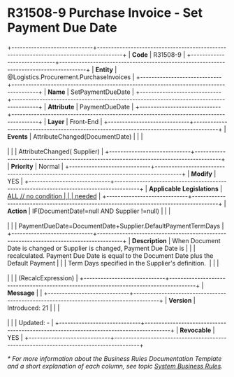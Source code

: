 ﻿---
erp.type: front-end-business-rule
erp.entity: Logistics.Procurement.PurchaseInvoices
---

# R31508-9 Purchase Invoice - Set Payment Due Date
+-----------------------------+---------------------------------------------------------------------------------------+
| **Code**                    | R31508-9                                                                              |
+-----------------------------+---------------------------------------------------------------------------------------+
| **Entity**                  | @Logistics.Procurement.PurchaseInvoices                                               |
+-----------------------------+---------------------------------------------------------------------------------------+
| **Name**                    | SetPaymentDueDate                                                                     |
+-----------------------------+---------------------------------------------------------------------------------------+
| **Attribute**               | PaymentDueDate                                                                        |
+-----------------------------+---------------------------------------------------------------------------------------+
| **Layer**                   | Front-End                                                                             |
+-----------------------------+---------------------------------------------------------------------------------------+
| **Events**                  | AttributeChanged(DocumentDate)                                                        |
|                             | <br/><br/>                                                                            |
|                             | AttributeChanged( Supplier)                                                           |
+-----------------------------+---------------------------------------------------------------------------------------+
| **Priority**                | Normal                                                                                |
+-----------------------------+---------------------------------------------------------------------------------------+
| **Modify**                  | YES                                                                                   |
+-----------------------------+---------------------------------------------------------------------------------------+
| **Applicable Legislations** | [ALL // no condition                                                                  |
|                             | needed](xref:applicable-legislations)                                                 |
+-----------------------------+---------------------------------------------------------------------------------------+
| **Action**                  | IF(DocumentDate!=null AND Supplier !=null)                                            |
|                             | <br/><br/>                                                                            |
|                             | PaymentDueDate=DocumentDate+Supplier.DefaultPaymentTermDays                           |
+-----------------------------+---------------------------------------------------------------------------------------+
| **Description**             | When Document Date is changed or Supplier is changed, Payment Due Date is             |
|                             | recalculated. Payment Due Date is equal to the Document Date plus the Default Payment |
|                             | Term Days specified in the Supplier\'s definition.                                    |
|                             | <br/><br/>                                                                            |
|                             | (RecalcExpression)                                                                    |
+-----------------------------+---------------------------------------------------------------------------------------+
| **Message**                 |                                                                                       |
+-----------------------------+---------------------------------------------------------------------------------------+
| **Version**                 | Introduced: 21                                                                        |
|                             | <br/><br/>                                                                            |
|                             | Updated: -                                                                            |
+-----------------------------+---------------------------------------------------------------------------------------+
| **Revocable**               | YES                                                                                   |
+-----------------------------+---------------------------------------------------------------------------------------+

*\* For more information about the Business Rules Documentation Template and a short explanation of each column, see
topic [System Business Rules](../templates/template-description-system-business-rules.md).*
